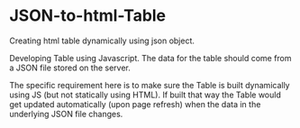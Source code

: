 # JSON-to-html-Table

Creating html table dynamically using json object.

Developing Table using Javascript. The data for the table should come from a JSON file stored on the server.

The specific requirement here is to make sure the Table is built dynamically using JS (but not statically using HTML). If built that way the Table would get updated automatically (upon page refresh) when the data in the underlying JSON file changes.

